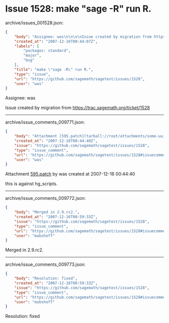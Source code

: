 # Issue 1528: make "sage -R" run R.

archive/issues_001528.json:
```json
{
    "body": "Assignee: was\n\n\n\nIssue created by migration from https://trac.sagemath.org/ticket/1528\n\n",
    "created_at": "2007-12-16T00:44:07Z",
    "labels": [
        "packages: standard",
        "major",
        "bug"
    ],
    "title": "make \"sage -R\" run R.",
    "type": "issue",
    "url": "https://github.com/sagemath/sagetest/issues/1528",
    "user": "was"
}
```
Assignee: was



Issue created by migration from https://trac.sagemath.org/ticket/1528





---

archive/issue_comments_009771.json:
```json
{
    "body": "Attachment [595.patch](tarball://root/attachments/some-uuid/ticket1528/595.patch) by was created at 2007-12-16 00:44:40\n\nthis is against hg_scripts.",
    "created_at": "2007-12-16T00:44:40Z",
    "issue": "https://github.com/sagemath/sagetest/issues/1528",
    "type": "issue_comment",
    "url": "https://github.com/sagemath/sagetest/issues/1528#issuecomment-9771",
    "user": "was"
}
```

Attachment [595.patch](tarball://root/attachments/some-uuid/ticket1528/595.patch) by was created at 2007-12-16 00:44:40

this is against hg_scripts.



---

archive/issue_comments_009772.json:
```json
{
    "body": "Merged in 2.9.rc2.",
    "created_at": "2007-12-16T00:59:33Z",
    "issue": "https://github.com/sagemath/sagetest/issues/1528",
    "type": "issue_comment",
    "url": "https://github.com/sagemath/sagetest/issues/1528#issuecomment-9772",
    "user": "mabshoff"
}
```

Merged in 2.9.rc2.



---

archive/issue_comments_009773.json:
```json
{
    "body": "Resolution: fixed",
    "created_at": "2007-12-16T00:59:33Z",
    "issue": "https://github.com/sagemath/sagetest/issues/1528",
    "type": "issue_comment",
    "url": "https://github.com/sagemath/sagetest/issues/1528#issuecomment-9773",
    "user": "mabshoff"
}
```

Resolution: fixed

